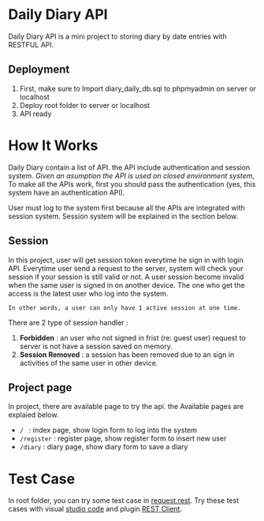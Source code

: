 # Daily Diary API
Daily Diary API is a mini project to storing diary by date entries with RESTFUL API. 

## Deployment
1. First, make sure to Import diary_daily_db.sql to phpmyadmin on server or localhost
2. Deploy root folder to server or localhost
3. API ready

# How It Works
Daily Diary contain a list of API. the API include authentication and session system. *Given an asumption the API is used on closed environment system*, To make all the APIs work, first you should pass the authentication (yes, this system have an authentication API).

User must log to the system first because all the APIs are integrated with session system. Session system will be explained in the section below.


## Session
In this project, user will get session token everytime he sign in with login API. Everytime user send a request to the server, system will check your session if your session is still valid or not. A user session become invalid when the same user is signed in on another device. The one who get the access is the latest user who log into the system.

    
    In other words, a user can only have 1 active session at one time.

There are 2 type of session handler : 

1. **Forbidden** : an user who not signed in frist (re: guest user) request to server is not have a session saved on memory.
2. **Session Removed** : a session has been removed due to an sign in activities of the same user in other device.

## Project page
In project, there are available page to try the api. the Available pages are explaied below.

- `/ ` : index page, show login form to log into the system
- `/register` : register page, show register form to insert new user
- `/diary` : diary page, show diary form to save a diary

# Test Case
In root folder, you can try some test case in [request.rest](../request.rest). Try these test cases with visual [studio code](https://code.visualstudio.com/Download) and plugin [REST Client](https://marketplace.visualstudio.com/items?itemName=humao.rest-client).

